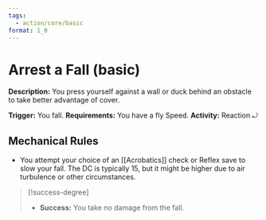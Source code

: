 ```yaml
---
tags:
  - action/core/basic
format: 1_0
---
```

# Arrest a Fall (basic) [](#Actions "Reaction")

**Description:** You press yourself against a wall or duck behind an obstacle to take better advantage of cover. 

**Trigger:** You fall.
**Requirements:** You have a fly Speed.
**Activity:** Reaction ⤾

## Mechanical Rules

- You attempt your choice of an [[Acrobatics]] check or Reflex save to slow your fall. The DC is typically 15, but it might be higher due to air turbulence or other circumstances.

> [!success-degree] 
>- **Success:** You take no damage from the fall.